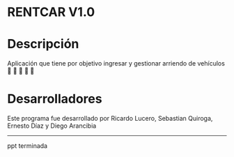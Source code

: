 # RENTCAR V1.0

# Descripción 

Aplicación que tiene por objetivo ingresar y gestionar arriendo de vehículos :blue_car: :car: :car: :car: :blue_car:

# Desarrolladores 

Este programa fue desarrollado por Ricardo Lucero, Sebastian Quiroga, Ernesto Díaz y Diego Arancibia 



















---

ppt terminada
